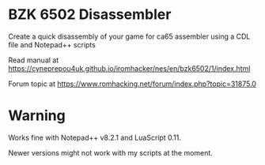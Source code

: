 # BZK 6502 Disassembler
Create a quick disassembly of your game for ca65 assembler using a CDL file and Notepad++ scripts

Read manual at https://cyneprepou4uk.github.io/iromhacker/nes/en/bzk6502/1/index.html

Forum topic at https://www.romhacking.net/forum/index.php?topic=31875.0

# Warning
Works fine with Notepad++ v8.2.1 and LuaScript 0.11.

Newer versions might not work with my scripts at the moment.
